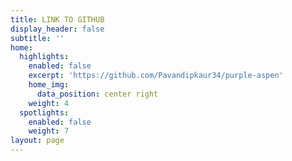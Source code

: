 ```yaml
---
title: LINK TO GITHUB
display_header: false
subtitle: ''
home:
  highlights:
    enabled: false
    excerpt: 'https://github.com/Pavandipkaur34/purple-aspen'
    home_img:
      data_position: center right
    weight: 4
  spotlights:
    enabled: false
    weight: 7
layout: page
---
```


